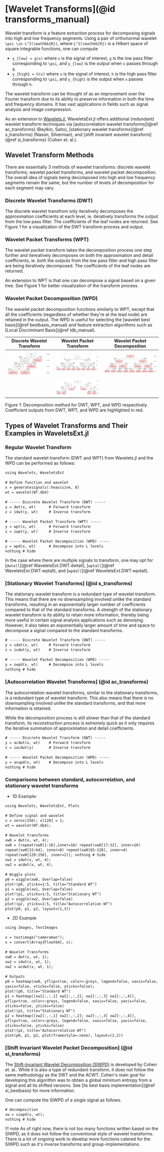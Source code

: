 # [Wavelet Transforms](@id transforms_manual)
Wavelet transform is a feature extraction process for decomposing signals into high and low
frequency segments. Using a pair of orthonormal wavelet ``\psi \in L^2(\mathbb{R})``, where
``L^2(\mathbb{R})`` is a Hilbert space of square integrable functions, one can compute
- ``y_{low} = g(x)`` where ``x`` is the signal of interest, ``g`` is the low pass filter
  corresponding to ``\psi``, and ``y_{low}`` is the output when ``x`` passes through ``g``.
- ``y_{high} = h(x)`` where ``x`` is the signal of interest, ``h`` is the high pass filter
  corresponding to ``\psi``, and ``y_{high}`` is the output when ``x`` passes through ``h``.

The wavelet transform can be thought of as an improvement over the Fourier transform due to
its ability to preserve information in both the time and frequency domains. It has vast
applications in fields such as signal analysis and image compression.

As an extension to [Wavelets.jl](https://github.com/JuliaDSP/Wavelets.jl), WaveletsExt.jl
offers additional (redundant) wavelet transform techniques via [autocorrelation wavelet
transforms](@ref ac_transforms) (Beylkin, Saito), [stationary wavelet transforms](@ref
s_transforms) (Nason, Silverman), and [shift invariant wavelet transform](@ref
si_transforms) (Cohen et. al.).

## Wavelet Transform Methods
There are essentially 3 methods of wavelet transforms: discrete wavelet transforms, wavelet
packet transforms, and wavelet packet decomposition. The overall idea of signals being
decomposed into high and low frequency segments remain the same, but the number of levels of
decomposition for each segment may vary.
### Discrete Wavelet Transforms (DWT)
The discrete wavelet transfrom only iteratively decomposes the approximation coefficients at each level, ie. iteratively transforms the output from the low pass filter. The coefficients of the leaf nodes are returned. See Figure 1 for a visualization of the DWT transform process and output.
### Wavelet Packet Transforms (WPT)
The wavelet packet transform takes the decomposition process one step further and itereatively decomposes on both the approximation and detail coefficients, ie. both the outputs from the low pass filter and high pass filter are being iteratively decomposed. The coefficients of the leaf nodes are returned.

An extension to WPT is that one can decompose a signal based on a given tree. See Figure 1 for better visualization of the transform process.

### Wavelet Packet Decomposition (WPD)
The wavelet packet decomposition functions similarly to WPT, except that all the coefficients (regardless of whether they're at the lead node) are retained in the output. The WPD is useful for selecting the [wavelet best basis](@ref bestbasis_manual) and feature extraction algorithms such as [Local Discriminant Basis](@ref ldb_manual).

| Discrete Wavelet Transform | Wavelet Packet Transform | Wavelet Packet Decomposition|
|:---:|:---:|:---:|
| ![](../fig/dwt.PNG) | ![](../fig/wpt1.PNG) | ![](../fig/wpd.PNG) |
|| ![](../fig/wpt2.PNG) ||

Figure 1: Decomposition method for DWT, WPT, and WPD respectively. Coefficient outputs from DWT, WPT, and WPD are highlighted in red.
## Types of Wavelet Transforms and Their Examples in WaveletsExt.jl
### Regular Wavelet Transform
The standard wavelet transform (DWT and WPT) from Wavelets.jl and the WPD can be performed
as follows:
```@example wt
using Wavelets, WaveletsExt

# Define function and wavelet
x = generatesignals(:heavisine, 8)
wt = wavelet(WT.db4)

# ----- Discrete Wavelet Transform (DWT) -----
y = dwt(x, wt)      # Forward transform
z = idwt(y, wt)     # Inverse transform

# ----- Wavelet Packet Transform (WPT) -----
y = wpt(x, wt)      # Forward transform
z = iwpt(y, wt)     # Inverse transform

# ----- Wavelet Packet Decomposition (WPD) -----
y = wpd(x, wt)      # Decompose into L levels
nothing # hide
```

In the case where there are multiple signals to transform, one may opt for [`dwtall`](@ref WaveletsExt.DWT.dwtall), [`wptall`](@ref WaveletsExt.DWT.wptall), and [`wpdall`](@ref WaveletsExt.DWT.wpdall).

### [Stationary Wavelet Transforms] (@id s_transforms)
The stationary wavelet transform is a redundant type of wavelet transform. This means that there are no downsampling involved unlike the standard transforms, resulting in an exponentially larger number of coefficients compared to that of the standard transforms. A strength of the stationary wavelet transform is its ability to retain more information, thereby being more useful in certain signal analysis applications such as denoising. However, it also takes an exponentially larger amount of time and space to decompose a signal compared to the standard transforms.

```@example wt
# ----- Discrete Wavelet Transform (DWT) -----
y = sdwt(x, wt)     # Forward transform
z = isdwt(y, wt)    # Inverse transform

# ----- Wavelet Packet Decomposition (WPD) -----
y = swpd(x, wt)     # Decompose into L levels
nothing # hide
```

### [Autocorrelation Wavelet Transforms] (@id ac_transforms)
The autocorrelation wavelet transforms, similar to the stationary transforms, is a redundant type of wavelet transform. This also means that there is no downsampling involved unlike the standard transforms, and that more information is retained. 

While the decomposition process is still slower than that of the standard transform, its reconstruction process is extremely quick as it only requires the iterative summation of approximation and detail coefficients.
```@example wt
# ----- Discrete Wavelet Transform (DWT) -----
y = acdwt(x, wt)    # Forward transform
z = iacdwt(y)       # Inverse transform

# ----- Wavelet Packet Decomposition (WPD) -----
y = acwpd(x, wt)    # Decompose into L levels
nothing # hide
```

### Comparisons between standard, autocorrelation, and stationary wavelet transforms
- 1D Example:
```@example dwt
using Wavelets, WaveletsExt, Plots

# Define signal and wavelet
x = zeros(256); x[128] = 1;
wt = wavelet(WT.db4);

# Wavelet transforms
xw0 = dwt(x, wt, 4);
xw0 = [repeat(xw0[1:16],inner=16) repeat(xw0[17:32], inner=16) repeat(xw0[33:64], inner=8) repeat(xw0[65:128], inner=4) repeat(xw0[129:256], inner=2)]; nothing # hide
xw1 = sdwt(x, wt, 4);
xw2 = acdwt(x, wt, 4);

# Wiggle plots
p0 = wiggle(xw0, Overlap=false) 
plot!(p0, yticks=1:5, title="Standard WT")
p1 = wiggle(xw1, Overlap=false) 
plot!(p1, yticks=1:5, title="Stationary WT")
p2 = wiggle(xw2, Overlap=false)
plot!(p2, yticks=1:5, title="Autocorrelation WT")
plot(p0, p1, p2, layout=(1,3))
```

- 2D Example
```@example dwt
using Images, TestImages

x = testimage("cameraman");
x = convert(Array{Float64}, x);

# Wavelet Transforms
xw0 = dwt(x, wt, 1);
xw1 = sdwt(x, wt, 1);
xw2 = acdwt(x, wt, 1);

# Outputs
p0 = heatmap(xw0, yflip=true, color=:greys, legend=false, xaxis=false, yaxis=false, xticks=false, yticks=false);
plot!(p0, title="Standard WT")
p1 = heatmap([xw1[:,:,1] xw1[:,:,2]; xw1[:,:,3] xw1[:,:,4]], yflip=true, color=:greys, legend=false, xaxis=false, yaxis=false, xticks=false, yticks=false)
plot!(p1, title="Stationary WT")
p2 = heatmap([xw2[:,:,1] xw2[:,:,2]; xw2[:,:,3] xw2[:,:,4]], yflip=true, color=:greys, legend=false, xaxis=false, yaxis=false, xticks=false, yticks=false)
plot!(p2, title="Autocorrelation WT")
plot(p0, p1, p2, plot(framestyle=:none), layout=(2,2))
```

### [Shift Invariant Wavelet Packet Decomposition] (@id si_transforms)
The [Shift-Invariant Wavelet Decomposition (SIWPD)](https://israelcohen.com/wp-content/uploads/2018/05/ICASSP95.pdf) is developed by Cohen et. al.. While it is also a type of redundant transform, it does not follow the same methodology as the SWT and the ACWT. Cohen's main goal for developing this algorithm was to obtain a global minimum entropy from a signal and all its shifted versions. See [its best basis implementation](@ref si_bestbasis) for more information.

One can compute the SIWPD of a single signal as follows.
```@example wt
# decomposition
xw = siwpd(x, wt);
nothing # hide
```

!!! note 
    As of right now, there is not too many functions written based on the SIWPD, as it does not follow the conventional style of wavelet transforms. There is a lot of ongoing work to develop more functions catered for the SIWPD such as it's inverse transforms and group-implementations.




